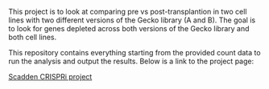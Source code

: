 This project is to look at comparing pre vs post-transplantion in two cell
lines with two different versions of the Gecko library (A and B). The goal is
to look for genes depleted across both versions of the Gecko library and both
cell lines.

This repository contains everything starting from the provided count data
to run the analysis and output the results. Below is a link to the project
page:

[Scadden CRISPRi project](http://bioinformatics.sph.harvard.edu/scadden-crispri/)
